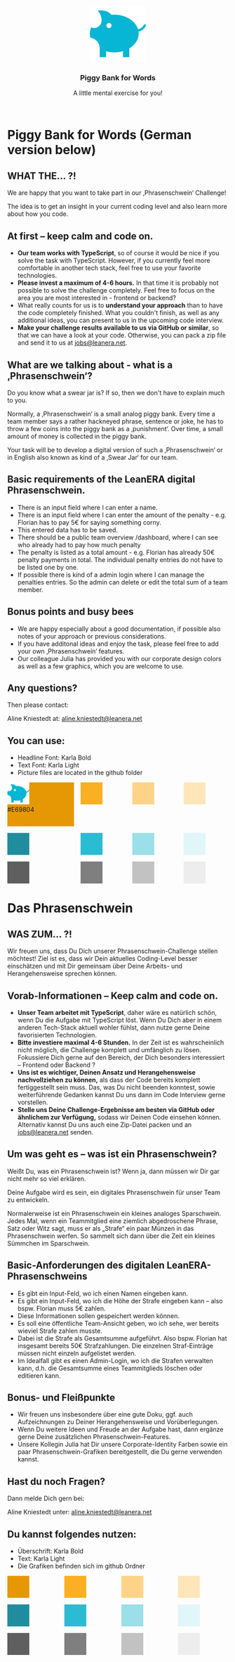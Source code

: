 <p align="center">
  <img src="./.github/noun-piggy-bank-131970.svg" alt="" width="128" height="128">
</p>

<h3 align="center">Piggy Bank for Words</h3>

<p align="center">
  A little mental exercise for you!
</p>

<br>

# Piggy Bank for Words (German version below)
## WHAT THE... ?!

We are happy that you want to take part in
our ‚Phrasenschwein‘ Challenge!

The idea is to get an insight in your current
coding level and also learn more about
how you code.
## At first – keep calm and code on.

- __Our team works with TypeScript__, so of course it would be nice if you solve the task with TypeScript.
However, if you currently feel more comfortable in another tech stack, feel free to use your favorite
technologies.
- __Please invest a maximum of 4-6 hours.__ In that time it is probably not possible to solve the challenge
completely. Feel free to focus on the area you are most interested in - frontend or backend?
- What really counts for us is to __understand your approach__ than to have the code completely finished. What
you couldn't finish, as well as any additional ideas, you can present to us in the upcoming code interview.
- __Make your challenge results available to us via GitHub or similar__, so that we can have a look at your
code. Otherwise, you can pack a zip file and send it to us at jobs@leanera.net.

## What are we talking about - what is a ‚Phrasenschwein‘?

Do you know what a swear jar is? If so, then we don't have to
explain much to you.

Normally, a ‚Phrasenschwein‘ is a small analog piggy bank.
Every time a team member says a rather hackneyed phrase,
sentence or joke, he has to throw a few coins into the piggy
bank as a ‚punishment‘. Over time, a small amount of money
is collected in the piggy bank.

Your task will be to develop a digital version of such a
‚Phrasenschwein‘ or in English also known as kind of a 
‚Swear Jar‘ for our team.

## Basic requirements of the LeanERA digital Phrasenschwein.

- There is an input field where I can enter a name.
- There is an input field where I can enter the amount of the penalty - e.g. Florian has to pay 5€ for saying
something corny.
- This entered data has to be saved.
- There should be a public team overview /dashboard, where I can see who already had to pay how much penalty
- The penalty is listed as a total amount - e.g. Florian has already 50€ penalty payments in total. The individual
penalty entries do not have to be listed one by one.
- If possible there is kind of a admin login where I can manage the penalties entries. So the admin can delete or
edit the total sum of a team member.

## Bonus points and busy bees

- We are happy especially about a good 
documentation, if possible also notes of your 
approach or previous considerations.
- If you have additonal ideas and enjoy the task, 
please feel free to add your own ‚Phrasenschwein‘ features.
- Our colleague Julia has provided you with our corporate 
design colors as well as a few graphics, which you are welcome to use.

## Any questions?

Then please contact: 

Aline Kniestedt 
at: aline.kniestedt@leanera.net

## You can use:

- Headline Font: Karla Bold
- Text Font: Karla Light
- Picture files are located in the github folder



<div style="display: grid; grid-template-rows: auto; grid-area-columns: auto; gap: 15px;">
  <div style="grid-column-start: 1; grid-column-end: 1; grid-row-start: 1; grid-row-end: 1; background: #E69804;">
    <div style="width: 100px; height: 100px">
      <img src="./.github/noun-piggy-bank-131970.svg" alt="" style="width: 50px; height: 50px">
      #E69804
    </div>
  </div>
  <div style="grid-column-start: 2; grid-column-end: 2; grid-row-start: 1; grid-row-end: 1; background: #FBB023; width: 50px; height: 50px">
  </div>
  <div style="grid-column-start: 3; grid-column-end: 3; grid-row-start: 1; grid-row-end: 1; background: #FDD487; width: 50px; height: 50px">
  </div>
  <div style="grid-column-start: 4; grid-column-end: 4; grid-row-start: 1; grid-row-end: 1; background: #FEE6B9; width: 50px; height: 50px">
  </div>
  <div style="grid-column-start: 1; grid-column-end: 1; grid-row-start: 2; grid-row-end: 2; background: #208D9E; width: 50px; height: 50px">
  </div>
  <div style="grid-column-start: 2; grid-column-end: 2; grid-row-start: 2; grid-row-end: 2; background: #2BBCD2; width: 50px; height: 50px">
  </div>
  <div style="grid-column-start: 3; grid-column-end: 3; grid-row-start: 2; grid-row-end: 2; background: #9BDFE9; width: 50px; height: 50px">
  </div>
  <div style="grid-column-start: 4; grid-column-end: 4; grid-row-start: 2; grid-row-end: 2; background: #E1F6F9; width: 50px; height: 50px">
  </div>
  <div style="grid-column-start: 1; grid-column-end: 1; grid-row-start: 3; grid-row-end: 3; background: #5F5F5F; width: 50px; height: 50px">
  </div>
  <div style="grid-column-start: 2; grid-column-end: 2; grid-row-start: 3; grid-row-end: 3; background: #7F7F7F; width: 50px; height: 50px">
  </div>
  <div style="grid-column-start: 3; grid-column-end: 3; grid-row-start: 3; grid-row-end: 3; background: #C2C2C2; width: 50px; height: 50px">
  </div>
  <div style="grid-column-start: 4; grid-column-end: 4; grid-row-start: 3; grid-row-end: 3; background: #EDEDED; width: 50px; height: 50px">
  </div>
</div>

 


<!-- |#E69804|#FBB023|#FDD487|#FEE6B9|
|-------|-------|-------|-------|
|#208D9E|#2BBND2|#9BDFE9|#E1F6F9|
|#5F5F5F|#7F7F7F|#C2C2C2|#EDEDED|
 -->


#
#  Das Phrasenschwein

## WAS ZUM... ?!

Wir freuen uns, dass Du Dich unserer Phrasenschwein-Challenge stellen möchtest!
Ziel ist es, dass wir Dein aktuelles Coding-Level besser einschätzen und mit Dir gemeinsam über Deine Arbeits- und
Herangehensweise sprechen können.

## Vorab-Informationen – Keep calm and code on.

- __Unser Team arbeitet mit TypeScript__, daher wäre es natürlich schön, wenn Du die Aufgabe mit TypeScript
löst. Wenn Du Dich aber in einem anderen Tech-Stack aktuell wohler fühlst, dann nutze gerne Deine
favorisierten Technologien.
- __Bitte investiere maximal 4-6 Stunden.__ In der Zeit ist es wahrscheinlich nicht möglich, die Challenge
komplett und umfänglich zu lösen. Fokussiere Dich gerne auf den Bereich, der Dich besonders interessiert
– Frontend oder Backend ?
- __Uns ist es wichtiger, Deinen Ansatz und Herangehensweise nachvollziehen zu können,__ als dass der
Code bereits komplett fertiggestellt sein muss. Das, was Du nicht beenden konntest, sowie weiterführende
Gedanken kannst Du uns dann im Code Interview gerne vorstellen.
- __Stelle uns Deine Challenge-Ergebnisse am besten via GitHub oder ähnlichem zur Verfügung,__ sodass
wir Deinen Code einsehen können. Alternativ kannst Du uns auch eine Zip-Datei packen und an
jobs@leanera.net senden.

## Um was geht es – was ist ein Phrasenschwein?

Weißt Du, was ein Phrasenschwein ist? Wenn ja, dann
müssen wir Dir gar nicht mehr so viel erklären.

Deine Aufgabe wird es sein, ein digitales Phrasenschwein für
unser Team zu entwickeln.

Normalerweise ist ein Phrasenschwein ein kleines analoges
Sparschwein. Jedes Mal, wenn ein Teammitglied eine
ziemlich abgedroschene Phrase, Satz oder Witz sagt, muss er
als „Strafe“ ein paar Münzen in das Phrasenschwein werfen.
So sammelt sich dann über die Zeit ein kleines Sümmchen
im Sparschwein.

## Basic-Anforderungen des digitalen LeanERA-Phrasenschweins

- Es gibt ein Input-Feld, wo ich einen Namen eingeben kann.
- Es gibt ein Input-Feld, wo ich die Höhe der Strafe eingeben kann – also bspw. Florian muss 5€ zahlen.
- Diese Informationen sollen gespeichert werden können.
- Es soll eine öffentliche Team-Ansicht geben, wo ich sehe, wer bereits wieviel Strafe zahlen musste.
- Dabei ist die Strafe als Gesamtsumme aufgeführt. Also bspw. Florian hat insgesamt bereits 50€
Strafzahlungen. Die einzelnen Straf-Einträge müssen nicht einzeln aufgelistet werden.
- Im Idealfall gibt es einen Admin-Login, wo ich die Strafen verwalten kann, d.h. die Gesamtsumme eines
Teammitglieds löschen oder editieren kann.

## Bonus- und Fleißpunkte

- Wir freuen uns insbesondere über eine gute Doku, ggf. auch Aufzeichnungen zu Deiner Herangehensweise und Vorüberlegungen.
- Wenn Du weitere Ideen und Freude an der Aufgabe hast, dann ergänze gerne Deine zusätzlichen Phrasenschwein-Features.
- Unsere Kollegin Julia hat Dir unsere Corporate-Identity Farben sowie ein paar Phrasenschwein-Grafiken bereitgestellt, die Du gerne verwenden kannst. 

## Hast du noch Fragen? 

Dann melde Dich gern bei:

Aline Kniestedt 
unter: aline.kniestedt@leanera.net

## Du kannst folgendes nutzen: 

- Überschrift: Karla Bold
- Text: Karla Light
- Die Grafiken befinden sich im github Ordner

<div style='display: grid; grid-template-rows: auto; grid-template-columns: auto; gap: 15px;'>
  <div style="grid-column-start: 1; grid-column-end: 1; grid-row-start: 1; grid-row-end: 1; background-color: #E69804; width: 50px; height: 50px">
  </div>
  <div style="grid-column-start: 2; grid-column-end: 2; grid-row-start: 1; grid-row-end: 1; background-color: #FBB023; width: 50px; height: 50px">
  </div>
  <div style="grid-column-start: 3; grid-column-end: 3; grid-row-start: 1; grid-row-end: 1; background-color: #FDD487; width: 50px; height: 50px">
  </div>
  <div style="grid-column-start: 4; grid-column-end: 4; grid-row-start: 1; grid-row-end: 1; background-color: #FEE6B9; width: 50px; height: 50px">
  </div>
  <div style="grid-column-start: 1; grid-column-end: 1; grid-row-start: 2; grid-row-end: 2; background-color: #208D9E; width: 50px; height: 50px">
  </div>
  <div style="grid-column-start: 2; grid-column-end: 2; grid-row-start: 2; grid-row-end: 2; background-color: #2BBCD2; width: 50px; height: 50px">
  </div>
  <div style="grid-column-start: 3; grid-column-end: 3; grid-row-start: 2; grid-row-end: 2; background-color: #9BDFE9; width: 50px; height: 50px">
  </div>
  <div style="grid-column-start: 4; grid-column-end: 4; grid-row-start: 2; grid-row-end: 2; background-color: #E1F6F9; width: 50px; height: 50px">
  </div>
  <div style="grid-column-start: 1; grid-column-end: 1; grid-row-start: 3; grid-row-end: 3; background-color: #5F5F5F; width: 50px; height: 50px">
  </div>
  <div style="grid-column-start: 2; grid-column-end: 2; grid-row-start: 3; grid-row-end: 3; background-color: #7F7F7F; width: 50px; height: 50px">
  </div>
  <div style="grid-column-start: 3; grid-column-end: 3; grid-row-start: 3; grid-row-end: 3; background-color: #C2C2C2; width: 50px; height: 50px">
  </div>
  <div style="grid-column-start: 4; grid-column-end: 4; grid-row-start: 3; grid-row-end: 3; background-color: #EDEDED; width: 50px; height: 50px">
  </div>
</div>